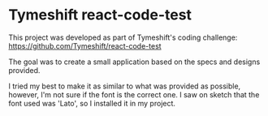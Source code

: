 # Tymeshift react-code-test

This project was developed as part of Tymeshift's coding challenge: https://github.com/Tymeshift/react-code-test

The goal was to create a small application based on the specs and designs provided.


I tried my best to make it as similar to what was provided as possible, however, I'm not sure if the font is the correct one.
I saw on sketch that the font used was 'Lato', so I installed it in my project.
